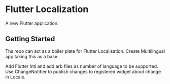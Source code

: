 # Flutter Localization

A new Flutter application.

## Getting Started

Ths repo can act as a boiler plate for Flutter Localisation. Create Multilingual app taking this as a base.

Add Flutter Intl and add arb files as number of language to be supported.
Use ChangeNotifier to publish changes to registered widget about change in Locale.





